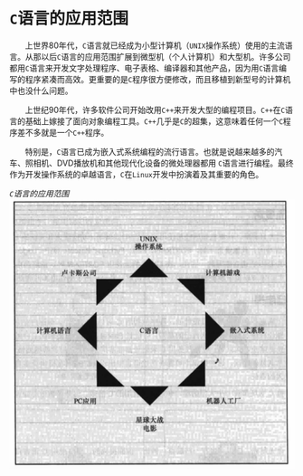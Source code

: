 # `C`语言的应用范围

&nbsp;&nbsp;&nbsp;&nbsp;&nbsp;&nbsp;&nbsp;上世界80年代，`C`语言就已经成为小型计算机（`UNIX`操作系统）使用的主流语言。从那以后`C`语言的应用范围扩展到微型机（个人计算机）和大型机。许多公司都用`C`语言来开发文字处理程序、电子表格、编译器和其他产品，因为用`C`语言编写的程序紧凑而高效。更重要的是`C`程序很方便修改，而且移植到新型号的计算机中也没什么问题。

&nbsp;&nbsp;&nbsp;&nbsp;&nbsp;&nbsp;&nbsp;上世纪90年代，许多软件公司开始改用`C++`来开发大型的编程项目。`C++`在`C`语言的基础上嫁接了面向对象编程工具。`C++`几乎是`C`的超集，这意味着任何一个`C`程序差不多就是一个`C++`程序。

&nbsp;&nbsp;&nbsp;&nbsp;&nbsp;&nbsp;&nbsp;特别是，`C`语言已成为嵌入式系统编程的流行语言。也就是说越来越多的汽车、照相机、DVD播放机和其他现代化设备的微处理器都用	`C`语言进行编程。最终作为开发操作系统的卓越语言，`C`在`Linux`开发中扮演着及其重要的角色。

*`C`语言的应用范围*
![works_c](img/works_c.png)

